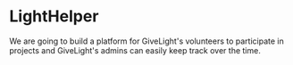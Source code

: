# LightHelper

We are going to build a platform for GiveLight's volunteers to participate in projects and GiveLight's admins can easily keep track over the time.
